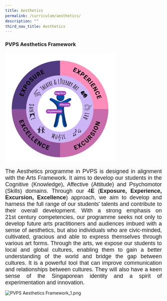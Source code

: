 ```yaml
---
title: Aesthetics
permalink: /curriculum/aesthetics/
description: ""
third_nav_title: Aesthetics
---
```

### PVPS Aesthetics Framework

<font size="4" face="arial, sans-serif">
<img src="/images/Curriculum/Aesthetics/PVPS_Aesthetics_Framework_1.png" alt="" style="width:70%">

</font><p align="justify"><font size="4" face="arial, sans-serif"> 
The Aesthetics programme in PVPS is designed in alignment with the Arts Framework. It aims to develop our students in the Cognitive (Knowledge), Affective (Attitude) and Psychomotor (Skills) domains. Through our 4**E**&nbsp;(**Exposure, Experience, Excursion, Excellence**) approach, we aim to develop and harness the full range of our students' talents and contribute to their overall development. With a strong emphasis on 21st&nbsp;century competencies, our programme seeks not only to develop future arts practitioners and audiences imbued with a sense of aesthetics, but also individuals who are civic-minded, cultivated, gracious and able to express themselves through various art forms. Through the arts, we expose our students to local and global cultures, enabling them to gain a better understanding of the world and bridge the gap between cultures. It is a powerful tool that can improve communication and relationships between cultures. They will also have a keen sense of the Singaporean identity and a spirit of experimentation and innovation.  </font> </p><p>

![PVPS Aesthetics Framework_1.png](https://parkviewpri.moe.edu.sg/qql/slot/u177/2023/Curriculum/Aesthetics/PVPS%20Aesthetics%20Framework_1.png)